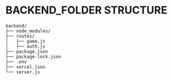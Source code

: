 # BACKEND_FOLDER STRUCTURE
```
backend/
├── node_modules/
├── routes/
│   ├── game.js
│   ├── auth.js              
├── package.json
├── package-lock.json
├── .env
├── vercel.json
└── server.js
```
